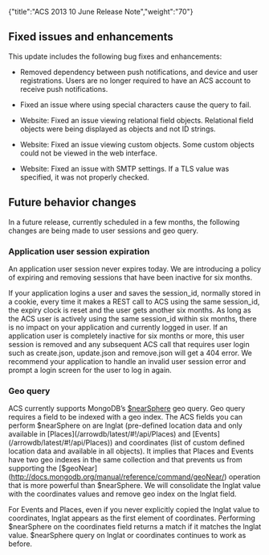 {"title":"ACS 2013 10 June Release Note","weight":"70"}

## Fixed issues and enhancements

This update includes the following bug fixes and enhancements:

* Removed dependency between push notifications, and device and user registrations. Users are no longer required to have an ACS account to receive push notifications.

* Fixed an issue where using special characters cause the query to fail.

* Website: Fixed an issue viewing relational field objects. Relational field objects were being displayed as objects and not ID strings.

* Website: Fixed an issue viewing custom objects. Some custom objects could not be viewed in the web interface.

* Website: Fixed an issue with SMTP settings. If a TLS value was specified, it was not properly checked.


## Future behavior changes

In a future release, currently scheduled in a few months, the following changes are being made to user sessions and geo query.

### Application user session expiration

An application user session never expires today. We are introducing a policy of expiring and removing sessions that have been inactive for six months.

If your application logins a user and saves the session\_id, normally stored in a cookie, every time it makes a REST call to ACS using the same session\_id, the expiry clock is reset and the user gets another six months. As long as the ACS user is actively using the same session\_id within six months, there is no impact on your application and currently logged in user. If an application user is completely inactive for six months or more, this user session is removed and any subsequent ACS call that requires user login such as create.json, update.json and remove.json will get a 404 error. We recommend your application to handle an invalid user session error and prompt a login screen for the user to log in again.

### Geo query

ACS currently supports MongoDB’s [$nearSphere](http://docs.mongodb.org/manual/reference/operator/nearSphere/) geo query. Geo query requires a field to be indexed with a geo index. The ACS fields you can perform $nearSphere on are lnglat (pre-defined location data and only available in [Places](/arrowdb/latest/#!/api/Places) and [Events](/arrowdb/latest/#!/api/Places)) and coordinates (list of custom defined location data and available in all objects). It implies that Places and Events have two geo indexes in the same collection and that prevents us from supporting the [$geoNear](http://docs.mongodb.org/manual/reference/command/geoNear/) operation that is more powerful than $nearSphere. We will consolidate the lnglat value with the coordinates values and remove geo index on the lnglat field.

For Events and Places, even if you never explicitly copied the lnglat value to coordinates, lnglat appears as the first element of coordinates. Performing $nearSphere on the coordinates field returns a match if it matches the lnglat value. $nearSphere query on lnglat or coordinates continues to work as before.
